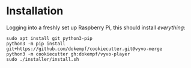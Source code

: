 # Installation

Logging into a freshly set up Raspberry Pi, this should install *everything*:

```
sudo apt install git python3-pip
python3 -m pip install git+https://github.com/dokempf/cookiecutter.git@vyvo-merge
python3 -m cookiecutter gh:dokempf/vyvo-player
sudo ./installer/install.sh
```
